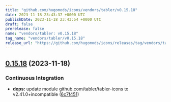 ```yaml
---
title: "github.com/hugomods/icons/vendors/tabler/v0.15.18"
date: 2023-11-18 23:43:37 +0000 UTC
publishDate: 2023-11-18 23:43:54 +0000 UTC
draft: false
prerelease: false
name: "vendors/tabler: v0.15.18"
tag_name: "vendors/tabler/v0.15.18"
release_url: "https://github.com/hugomods/icons/releases/tag/vendors/tabler/v0.15.18"
---
```


## [0.15.18](https://github.com/hugomods/icons/compare/vendors/tabler/v0.15.17...vendors/tabler/v0.15.18) (2023-11-18)


### Continuous Integration

* **deps:** update module github.com/tabler/tabler-icons to v2.41.0+incompatible ([6c7f451](https://github.com/hugomods/icons/commit/6c7f451ac023851e271322eb89b984b5a272326a))
